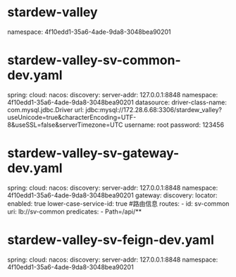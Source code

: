 # stardew-valley
namespace: 4f10edd1-35a6-4ade-9da8-3048bea90201

# stardew-valley-sv-common-dev.yaml
spring:
  cloud:
    nacos:
      discovery:
        server-addr: 127.0.0.1:8848
        namespace: 4f10edd1-35a6-4ade-9da8-3048bea90201
  datasource:
    driver-class-name: com.mysql.jdbc.Driver
    url: jdbc:mysql://172.28.6.68:3306/stardew_valley?useUnicode=true&characterEncoding=UTF-8&useSSL=false&serverTimezone=UTC
    username: root
    password: 123456

# stardew-valley-sv-gateway-dev.yaml
spring:
  cloud:
    nacos:
      discovery:
        server-addr: 127.0.0.1:8848
        namespace: 4f10edd1-35a6-4ade-9da8-3048bea90201
    gateway:
      discovery:
        locator:
          enabled: true
          lower-case-service-id: true
      #路由信息
      routes:
        - id: sv-common
          uri: lb://sv-common
          predicates:
            - Path=/api/**

# stardew-valley-sv-feign-dev.yaml
spring:
  cloud:
    nacos:
      discovery:
        server-addr: 127.0.0.1:8848
        namespace: 4f10edd1-35a6-4ade-9da8-3048bea90201
